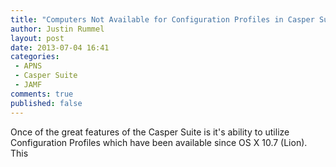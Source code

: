 ```yaml
---
title: "Computers Not Available for Configuration Profiles in Casper Suite"
author: Justin Rummel
layout: post
date: 2013-07-04 16:41
categories: 
 - APNS
 - Casper Suite
 - JAMF
comments: true
published: false
---
```


Once of the great features of the Casper Suite is it's ability to utilize Configuration Profiles which have been available since OS X 10.7 (Lion).  This